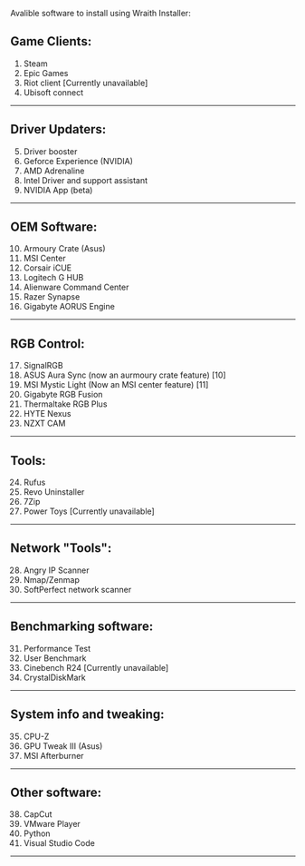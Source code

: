 Avalible software to install using Wraith Installer:

Game Clients:
------------------------------------------------------------------
1. Steam
2. Epic Games
3. Riot client [Currently unavailable]
4. Ubisoft connect
_________________________________________________________________

Driver Updaters:
-----------------------------------------------------------------
5. Driver booster
6. Geforce Experience (NVIDIA)
7. AMD Adrenaline
8. Intel Driver and support assistant
9. NVIDIA App (beta)
_________________________________________________________________

OEM Software:
-----------------------------------------------------------------
10. Armoury Crate (Asus)
11. MSI Center 
12. Corsair iCUE
13. Logitech G HUB
14. Alienware Command Center
15. Razer Synapse
16. Gigabyte AORUS Engine
________________________________________________________________

RGB Control:
----------------------------------------------------------------
17. SignalRGB
18. ASUS Aura Sync (now an aurmoury crate feature) [10]
19. MSI Mystic Light (Now an MSI center feature) [11]
20. Gigabyte RGB Fusion
21. Thermaltake RGB Plus
22. HYTE Nexus
23. NZXT CAM
_________________________________________________________________

Tools:
-----------------------------------------------------------------
24. Rufus
25. Revo Uninstaller
26. 7Zip
27. Power Toys [Currently unavailable]
________________________________________________________________

Network "Tools":
----------------------------------------------------------------
28. Angry IP Scanner
29. Nmap/Zenmap
30. SoftPerfect network scanner
_______________________________________________________________

Benchmarking software:
---------------------------------------------------------------
31. Performance Test
32. User Benchmark
33. Cinebench R24 [Currently unavailable]
34. CrystalDiskMark
_______________________________________________________________

System info and tweaking:
---------------------------------------------------------------
35. CPU-Z
36. GPU Tweak III (Asus)
37. MSI Afterburner
______________________________________________________________

Other software:
---------------------------------------------------------------
38. CapCut
39. VMware Player
40. Python
41. Visual Studio Code
______________________________________________________________

